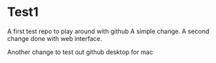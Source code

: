 Test1
=====

A first test repo to play around with github
A simple change.
A second change done with web interface.

Another change to test out github desktop for mac